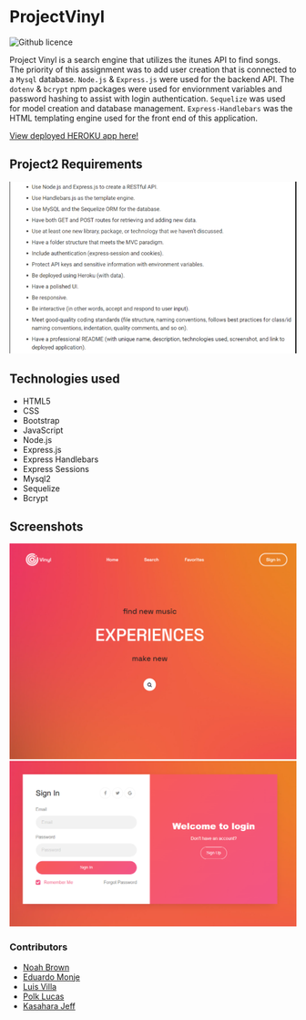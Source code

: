 # ProjectVinyl 

![Github licence](http://img.shields.io/badge/license-MIT-blue.svg)

Project Vinyl is a search engine that utilizes the itunes API to find songs. The priority of this assignment was to add user creation that is connected to a `Mysql` database. `Node.js` & `Express.js` were used for the backend API. The `dotenv` & `bcrypt` npm packages were used for enviornment variables and password hashing to assist with login authentication. `Sequelize` was used for model creation and database management. `Express-Handlebars` was the HTML templating engine used for the front end of this application.

[View deployed HEROKU app here!](https://projectvinyl.herokuapp.com/)

## Project2 Requirements

![](./public/images/screen3.PNG)

## Technologies used
- HTML5
- CSS
- Bootstrap
- JavaScript
- Node.js
- Express.js
- Express Handlebars
- Express Sessions
- Mysql2
- Sequelize
- Bcrypt

## Screenshots

![](./public/images/screen1.PNG)
![](./public/images/screen2.PNG)

### Contributors
- [Noah Brown](https://github.com/Noahbrown26)
- [Eduardo Monje](https://github.com/Goldnboy26)
- [Luis Villa](https://github.com/luisvilla315)
- [Polk Lucas](https://github.com/ukn-tye)
- [Kasahara Jeff](https://github.com/CodeJeffK)
